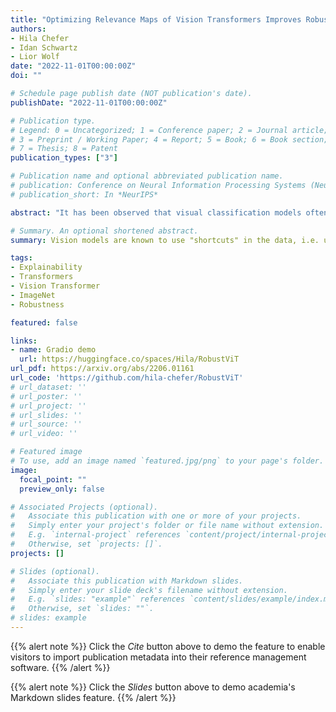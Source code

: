 ```yaml
---
title: "Optimizing Relevance Maps of Vision Transformers Improves Robustness"
authors:
- Hila Chefer
- Idan Schwartz
- Lior Wolf
date: "2022-11-01T00:00:00Z"
doi: ""

# Schedule page publish date (NOT publication's date).
publishDate: "2022-11-01T00:00:00Z"

# Publication type.
# Legend: 0 = Uncategorized; 1 = Conference paper; 2 = Journal article;
# 3 = Preprint / Working Paper; 4 = Report; 5 = Book; 6 = Book section;
# 7 = Thesis; 8 = Patent
publication_types: ["3"]

# Publication name and optional abbreviated publication name.
# publication: Conference on Neural Information Processing Systems (NeurIPS)
# publication_short: In *NeurIPS*

abstract: "It has been observed that visual classification models often rely mostly on the image background, neglecting the foreground, which hurts their robustness to distribution changes. To alleviate this shortcoming, we propose to monitor the model's relevancy signal and manipulate it such that the model is focused on the foreground object. This is done as a finetuning step, involving relatively few samples consisting of pairs of images and their associated foreground masks. Specifically, we encourage the model's relevancy map (i) to assign lower relevance to background regions, (ii) to consider as much information as possible from the foreground, and (iii) we encourage the decisions to have high confidence. When applied to Vision Transformer (ViT) models, a marked improvement in robustness to domain shifts is observed. Moreover, the foreground masks can be obtained automatically, from a self-supervised variant of the ViT model itself; therefore no additional supervision is required."

# Summary. An optional shortened abstract.
summary: Vision models are known to use "shortcuts" in the data, i.e. use irrelevant cues, such as the image background, to achieve high accuracy. For example, since snowplows often co-occur with snow, a model may learn to classify any vehicle in the snow as a snowplow. In this work, we show that using a very short and simple *few-shot* finetuning process on the relevance maps of a Vision Transformer, we can teach the model *why* the label is correct, and enforce that the predictions are based on the *right* reasons. We demonstrate a significant improvement in the robustness of the Vision Transformers (ViTs) to distribution shifts.  

tags:
- Explainability
- Transformers
- Vision Transformer
- ImageNet
- Robustness

featured: false

links:
- name: Gradio demo
  url: https://huggingface.co/spaces/Hila/RobustViT
url_pdf: https://arxiv.org/abs/2206.01161
url_code: 'https://github.com/hila-chefer/RobustViT'
# url_dataset: ''
# url_poster: ''
# url_project: ''
# url_slides: ''
# url_source: ''
# url_video: ''

# Featured image
# To use, add an image named `featured.jpg/png` to your page's folder. 
image:
  focal_point: ""
  preview_only: false

# Associated Projects (optional).
#   Associate this publication with one or more of your projects.
#   Simply enter your project's folder or file name without extension.
#   E.g. `internal-project` references `content/project/internal-project/index.md`.
#   Otherwise, set `projects: []`.
projects: []

# Slides (optional).
#   Associate this publication with Markdown slides.
#   Simply enter your slide deck's filename without extension.
#   E.g. `slides: "example"` references `content/slides/example/index.md`.
#   Otherwise, set `slides: ""`.
# slides: example
---
```


{{% alert note %}}
Click the *Cite* button above to demo the feature to enable visitors to import publication metadata into their reference management software.
{{% /alert %}}

{{% alert note %}}
Click the *Slides* button above to demo academia's Markdown slides feature.
{{% /alert %}}
